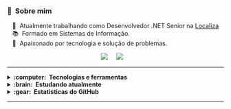  

### :space_invader: &nbsp;Sobre mim

&nbsp;&nbsp;&nbsp;:hammer: &nbsp;Atualmente trabalhando como Desenvolvedor .NET Senior na [Localiza](https://www.localiza.com/) \
&nbsp;&nbsp;&nbsp;:books: &nbsp;Formado em Sistemas de Informação.\
&nbsp;&nbsp;&nbsp;:heartbeat: &nbsp;Apaixonado por tecnologia e solução de problemas.

<p align="center">
  <a href="mailto:jefferson.vinicius.souza@gmail.com?subject=Olá%20Jefferson%20Vinicius"><img src="https://img.shields.io/badge/gmail-%23D14836.svg?&style=for-the-badge&logo=gmail&logoColor=white" /></a>&nbsp;&nbsp;&nbsp;&nbsp;
  <a href="https://www.linkedin.com/in/jeffvinicius/"><img src="https://img.shields.io/badge/linkedin-%230077B5.svg?&style=for-the-badge&logo=linkedin&logoColor=white" /></a>&nbsp;&nbsp;&nbsp;&nbsp;
<hr/>

<details>
  <summary><b>:computer: &nbsp;Tecnologias e ferramentas</b></summary>
  <br/>

**Databases**  
  
&nbsp;
[<img src="https://img.shields.io/badge/Microsoft%20SQL%20Sever-282C34?&logo=microsoft%20sql%20server&logoColor=white" alt="C# logo" title="C#" height="25" />][tech_tools_anchor]
&nbsp;
[<img src="https://img.shields.io/badge/Postgre SQL-282C34?&logo=postgresql&logoColor=white" alt="Postgre SQL logo" title="Postgre SQL" height="25" />][tech_tools_anchor]
&nbsp;
[<img src="https://img.shields.io/badge/Oracle-282C34?&logo=oracle&logoColor=white" alt="Oracle" title="Oracle" height="25" />][tech_tools_anchor]
&nbsp;
[<img src="https://img.shields.io/badge/Mongo DB-282C34?&logo=mongodb&logoColor=white" alt="Mongo DB logo" title="Mongo DB" height="25" />][tech_tools_anchor]
&nbsp;
  
**Back-end**  
 
&nbsp;
[<img src="https://img.shields.io/badge/-282C34?&logo=c-sharp&logoColor=white" alt="C# logo" title="C#" height="25" />][tech_tools_anchor]
&nbsp;
[<img src="https://img.shields.io/badge/-282C34?logo=.NET&logoColor=white" alt=".NET logo" title=".NET" height="25" />][tech_tools_anchor]
&nbsp;
[<img src="https://img.shields.io/badge/Dapper-282C34?" height="25" />][tech_tools_anchor]
&nbsp;
[<img src="https://img.shields.io/badge/Entity Framework Core-282C34?" height="25" />][tech_tools_anchor]
&nbsp;
[<img src="https://img.shields.io/badge/NHibernate-282C34?" height="25" />][tech_tools_anchor]
&nbsp;
[<img src="https://img.shields.io/badge/API REST-282C34?" height="25" />][tech_tools_anchor]
&nbsp;
[<img src="https://img.shields.io/badge/API SOAP-282C34?" height="25" />][tech_tools_anchor]
&nbsp;
  
**Front-end** 

&nbsp;
[<img src="https://img.shields.io/badge/HTML5-282C34?logo=html5&logoColor=white" alt="HTML5 logo" title="HTML5" height="25" />][tech_tools_anchor]
&nbsp;
[<img src="https://img.shields.io/badge/CSS3-282C34?logo=css3&logoColor=white" alt="CSS3 logo" title="CSS3" height="25" />][tech_tools_anchor]
&nbsp;
[<img src="https://img.shields.io/badge/JavaScript-282C34?logo=javascript&logoColor=white" alt="JavaScript logo" title="JavaScript" height="25" />][tech_tools_anchor]
&nbsp;
[<img src="https://img.shields.io/badge/JQuery-282C34?logo=jQuery&logoColor=white" alt="JQuery logo" title="JQuery" height="25" />][tech_tools_anchor]
&nbsp;
[<img src="https://img.shields.io/badge/Bootstrap-282C34?logo=bootstrap&logoColor=white" alt="Bootstrap logo" title="Bootstrap" height="25" />][tech_tools_anchor]
&nbsp;
[<img src="https://img.shields.io/badge/Adobe XD-282C34?logo=Adobe%20XD&logoColor=white" alt="Adobe XD logo" title="Adobe XD" height="25" />][tech_tools_anchor]
  
 **Tools** 
  
&nbsp;
[<img src="https://img.shields.io/badge/Visual Studio-282C34?logo=visual-studio&logoColor=white" alt="Visual Studio" title="Visual Studio" height="25" />][tech_tools_anchor]
&nbsp;
[<img src="https://img.shields.io/badge/VS Code-282C34?logo=visual-studio-code&logoColor=white" alt="VS Code" title="VS Code" height="25" />][tech_tools_anchor]
&nbsp;
[<img src="https://img.shields.io/badge/Postman-282C34?logo=postman&logoColor=white" alt="Postman logo" title="Postman" height="25" />][tech_tools_anchor]
&nbsp;
[<img src="https://img.shields.io/badge/Soap UI-282C34?" height="25" />][tech_tools_anchor]
&nbsp;
[<img src="https://img.shields.io/badge/Git-282C34?logo=git&logoColor=white" alt="git logo" title="git" height="25" />][tech_tools_anchor]
&nbsp;
[<img src="https://img.shields.io/badge/Github-282C34?logo=github&logoColor=white" alt="github logo" title="github" height="25" />][tech_tools_anchor]
&nbsp;
[<img src="https://img.shields.io/badge/Bitbucket-282C34?logo=bitbucket&logoColor=white" alt="bitbucket logo" title="bitbucket" height="25" />][tech_tools_anchor]
&nbsp;
[<img src="https://img.shields.io/badge/Jira-282C34?logo=jira&logoColor=white" alt="jira logo" title="jira" height="25" />][tech_tools_anchor]
&nbsp;
</details>  
  
<details>
  <summary><b>:brain: &nbsp;Estudando atualmente</b></summary>
  <br/>

&nbsp;
[<img src="https://img.shields.io/badge/RabbitMQ-282C34?logo=rabbitmq&logoColor=white" alt="RabbitMQ logo" title="RabbitMQ" height="25" />][tech_tools_anchor]
&nbsp;
[<img src="https://img.shields.io/badge/Docker-282C34?logo=docker&logoColor=white" alt="docker logo" title="docker" height="25" />][tech_tools_anchor]
&nbsp;
[<img src="https://img.shields.io/badge/Kubernetes-282C34?logo=kubernetes&logoColor=white" alt="kubernetes logo" title="kubernetes" height="25" />][tech_tools_anchor]
&nbsp;
[<img src="https://img.shields.io/badge/TypeScript-282C34?logo=typescript&logoColor=white" alt="typescript logo" title="typescript" height="25" />][tech_tools_anchor]
&nbsp;
[<img src="https://img.shields.io/badge/Angular-282C34?logo=angular&logoColor=white" alt="angular logo" title="angular" height="25" />][tech_tools_anchor]
&nbsp;
  
</details>

<details>
  <summary><b>:gear: &nbsp;Estatisticas do GitHub</b></summary>
  <br/>
    <p align="center">
        <img height="137px" src="https://github-readme-streak-stats.herokuapp.com/?user=Jeff-vinicius&hide_border=true&theme=nightowl" />
    </p>
    <p align="center">
        <img height="137px" src="https://github-readme-stats.vercel.app/api?username=Jeff-vinicius&hide_title=true&hide_border=true&show_icons=true&include_all_commits=true&count_private=true&line_height=21&theme=nightowl" /> <img height="137px" src="https://github-readme-stats.vercel.app/api/top-langs/?username=Jeff-vinicius&hide=html&hide_title=true&hide_border=true&layout=compact&langs_count=8&theme=nightowl" />
    </p>
</details>

<hr/>
<br/>


[tech_tools_anchor]: #Sobre--

